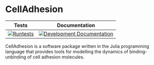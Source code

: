 # CellAdhesion


|**Tests**|**Documentation**|
|:-------------:|:---------------:|
|  [![Runtests](https://github.com/ComputationalMechanobiology/CellAdhesion.jl/actions/workflows/Runtests/badge.svg)](https://github.com/ComputationalMechanobiology/CellAdhesion.jl/blob/doc/.github/workflows/Runtests.yml) | [![Development Documentation](https://img.shields.io/badge/docs-dev-blue.svg)](https://ComputationalMechanobiology.github.io/CellAdhesion.jl/dev) | 

CellAdhesion is a software package written in the Julia programming language that provides tools for modelling the dynamics of binding-unbinding of cell adhesion molecules.

